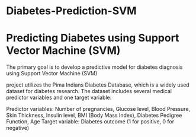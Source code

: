 # Diabetes-Prediction-SVM
# Predicting Diabetes using Support Vector Machine (SVM)

The primary goal  is to develop a predictive model for diabetes diagnosis using Support Vector Machine (SVM)

project utilizes the Pima Indians Diabetes Database, which is a widely used dataset for diabetes research. The dataset includes several medical predictor variables and one target variable:

Predictor variables: Number of pregnancies, Glucose level, Blood Pressure, Skin Thickness, Insulin level, BMI (Body Mass Index), Diabetes Pedigree Function, Age
Target variable: Diabetes outcome (1 for positive, 0 for negative)
